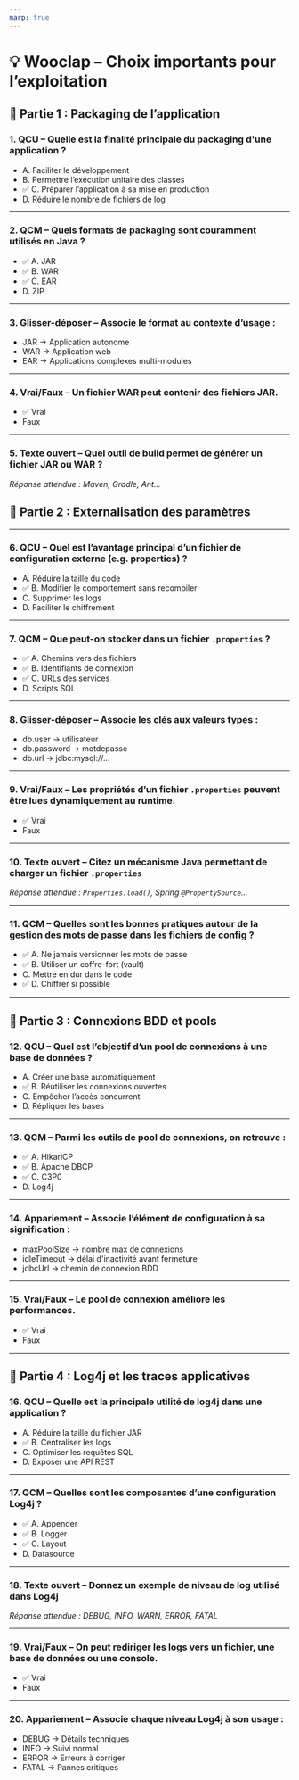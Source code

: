 ```yaml
---
marp: true
---
```


# 💡 Wooclap – Choix importants pour l’exploitation

## 🔹 Partie 1 : Packaging de l’application

### 1. QCU – Quelle est la finalité principale du packaging d'une application ?
- A. Faciliter le développement  
- B. Permettre l’exécution unitaire des classes  
- ✅ C. Préparer l’application à sa mise en production  
- D. Réduire le nombre de fichiers de log

---

### 2. QCM – Quels formats de packaging sont couramment utilisés en Java ?
- ✅ A. JAR  
- ✅ B. WAR  
- ✅ C. EAR  
- D. ZIP

---

### 3. Glisser-déposer – Associe le format au contexte d’usage :
- JAR → Application autonome  
- WAR → Application web  
- EAR → Applications complexes multi-modules

---

### 4. Vrai/Faux – Un fichier WAR peut contenir des fichiers JAR.
- ✅ Vrai  
- Faux

---

### 5. Texte ouvert – Quel outil de build permet de générer un fichier JAR ou WAR ?  
*Réponse attendue : Maven, Gradle, Ant…*

## 🔹 Partie 2 : Externalisation des paramètres

---

### 6. QCU – Quel est l’avantage principal d’un fichier de configuration externe (e.g. properties) ?
- A. Réduire la taille du code  
- ✅ B. Modifier le comportement sans recompiler  
- C. Supprimer les logs  
- D. Faciliter le chiffrement

---

### 7. QCM – Que peut-on stocker dans un fichier `.properties` ?
- ✅ A. Chemins vers des fichiers  
- ✅ B. Identifiants de connexion  
- ✅ C. URLs des services  
- D. Scripts SQL

---

### 8. Glisser-déposer – Associe les clés aux valeurs types :
- db.user → utilisateur  
- db.password → motdepasse  
- db.url → jdbc:mysql://...

---

### 9. Vrai/Faux – Les propriétés d’un fichier `.properties` peuvent être lues dynamiquement au runtime.
- ✅ Vrai  
- Faux

---

### 10. Texte ouvert – Citez un mécanisme Java permettant de charger un fichier `.properties`  
*Réponse attendue : `Properties.load()`, Spring `@PropertySource`…*

---

### 11. QCM – Quelles sont les bonnes pratiques autour de la gestion des mots de passe dans les fichiers de config ?
- ✅ A. Ne jamais versionner les mots de passe  
- ✅ B. Utiliser un coffre-fort (vault)  
- C. Mettre en dur dans le code  
- ✅ D. Chiffrer si possible

---

## 🔹 Partie 3 : Connexions BDD et pools

### 12. QCU – Quel est l’objectif d’un pool de connexions à une base de données ?
- A. Créer une base automatiquement  
- ✅ B. Réutiliser les connexions ouvertes  
- C. Empêcher l’accès concurrent  
- D. Répliquer les bases

---

### 13. QCM – Parmi les outils de pool de connexions, on retrouve :
- ✅ A. HikariCP  
- ✅ B. Apache DBCP  
- ✅ C. C3P0  
- D. Log4j

---

### 14. Appariement – Associe l’élément de configuration à sa signification :
- maxPoolSize → nombre max de connexions  
- idleTimeout → délai d'inactivité avant fermeture  
- jdbcUrl → chemin de connexion BDD

---

### 15. Vrai/Faux – Le pool de connexion améliore les performances.
- ✅ Vrai  
- Faux

---

## 🔹 Partie 4 : Log4j et les traces applicatives

### 16. QCU – Quelle est la principale utilité de log4j dans une application ?
- A. Réduire la taille du fichier JAR  
- ✅ B. Centraliser les logs  
- C. Optimiser les requêtes SQL  
- D. Exposer une API REST

---

### 17. QCM – Quelles sont les composantes d’une configuration Log4j ?
- ✅ A. Appender  
- ✅ B. Logger  
- ✅ C. Layout  
- D. Datasource

---

### 18. Texte ouvert – Donnez un exemple de niveau de log utilisé dans Log4j  
*Réponse attendue : DEBUG, INFO, WARN, ERROR, FATAL*

---

### 19. Vrai/Faux – On peut rediriger les logs vers un fichier, une base de données ou une console.
- ✅ Vrai  
- Faux

---

### 20. Appariement – Associe chaque niveau Log4j à son usage :
- DEBUG → Détails techniques  
- INFO → Suivi normal  
- ERROR → Erreurs à corriger  
- FATAL → Pannes critiques
